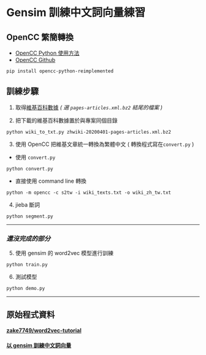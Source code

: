 # Gensim 訓練中文詞向量練習

## OpenCC 繁簡轉換

- [OpenCC Python 使用方法](https://pypi.org/project/opencc-python-reimplemented/)
- [OpenCC Github](https://github.com/BYVoid/OpenCC)
```
pip install opencc-python-reimplemented
```

## 訓練步驟

1. 取得[維基百科數據](https://dumps.wikimedia.org/zhwiki/) *( 選 `pages-articles.xml.bz2` 結尾的檔案 )*

2. 把下載的維基百科數據置於與專案同個目錄
```
python wiki_to_txt.py zhwiki-20200401-pages-articles.xml.bz2
```

3. 使用 OpenCC 把維基文章統一轉換為繁體中文 ( 轉換程式寫在`convert.py` )
- 使用 `convert.py`
```
python convert.py
```

- 直接使用 command line 轉換
```
python -m opencc -c s2tw -i wiki_texts.txt -o wiki_zh_tw.txt
```

4. jieba 斷詞
```
python segment.py
```

---

### *還沒完成的部分*

5. 使用 gensim 的 word2vec 模型進行訓練
```
python train.py
```

6. 測試模型
```
python demo.py
```

---

## 原始程式資料
#### [zake7749/word2vec-tutorial](https://github.com/zake7749/word2vec-tutorial)
#### [以 gensim 訓練中文詞向量](http://zake7749.github.io/2016/08/28/word2vec-with-gensim/)


